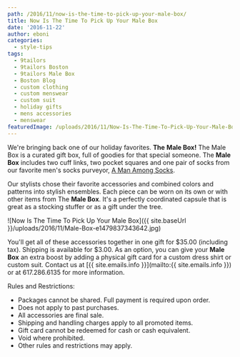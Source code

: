 ```yaml
---
path: /2016/11/now-is-the-time-to-pick-up-your-male-box/
title: Now Is The Time To Pick Up Your Male Box
date: '2016-11-22'
author: eboni
categories:
  - style-tips
tags:
  - 9tailors
  - 9tailors Boston
  - 9tailors Male Box
  - Boston Blog
  - custom clothing
  - custom menswear
  - custom suit
  - holiday gifts
  - mens accessories
  - menswear
featuredImage: /uploads/2016/11/Now-Is-The-Time-To-Pick-Up-Your-Male-Box-e1479837274495.jpg
---
```

We're bringing back one of our holiday favorites. **The** **Male Box!** The Male Box is a curated gift box, full of goodies for that special someone. The **Male Box** includes two cuff links, two pocket squares and one pair of socks from our favorite men's socks purveyor, [A Man Among Socks](https://amanamongsocks.com/).

Our stylists chose their favorite accessories and combined colors and patterns into stylish ensembles. Each piece can be worn on its own or with other items from The **Male Box**. It's a perfectly coordinated capsule that is great as a stocking stuffer or as a gift under the tree.

![Now Is The Time To Pick Up Your Male Box]({{ site.baseUrl }}/uploads/2016/11/Male-Box-e1479837343642.jpg)

You'll get all of these accessories together in one gift for $35.00 (including tax). Shipping is available for $3.00. As an option, you can give your **Male Box** an extra boost by adding a physical gift card for a custom dress shirt or custom suit. Contact us at [{{ site.emails.info }}](mailto:{{ site.emails.info }}) or at 617.286.6135 for more information.

Rules and Restrictions:

 * Packages cannot be shared. Full payment is required upon order.
 * Does not apply to past purchases.
 * All accessories are final sale.
 * Shipping and handling charges apply to all promoted items.
 * Gift card cannot be redeemed for cash or cash equivalent.
 * Void where prohibited.
 * Other rules and restrictions may apply.